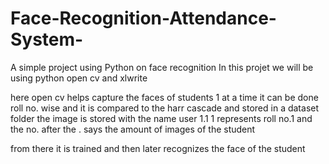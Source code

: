 # Face-Recognition-Attendance-System-
A simple project using Python on face recognition 
In this projet we will be using python open cv and xlwrite 

here open cv helps capture the faces of students 1 at a time 
it can be done roll no. wise 
and it is compared to the harr cascade and stored in a dataset folder 
the image is stored with the name user 1.1 1 represents roll no.1 and the no. after the . says the amount of images of the student 

from there it is trained and then later recognizes the face of the student 

